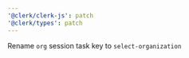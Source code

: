 ```yaml
---
'@clerk/clerk-js': patch
'@clerk/types': patch
---
```


Rename `org` session task key to `select-organization`
